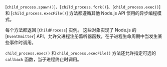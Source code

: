 
[`child_process.spawn()`]、[`child_process.fork()`]、[`child_process.exec()`] 和 [`child_process.execFile()`] 方法都遵循其他 Node.js API 惯用的异步编程模式。

每个方法都返回 [`ChildProcess`] 实例。
这些对象实现了 Node.js 的 [`EventEmitter`] API，允许父进程注册监听器函数，在子进程生命周期中当发生某些事件时调用。

`child_process.exec()` 和 `child_process.execFile()` 方法还允许指定可选的 `callback` 函数，当子进程终止时调用。


